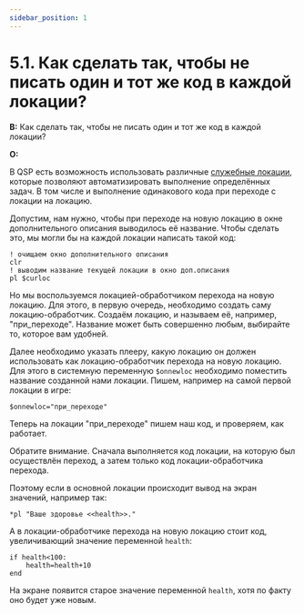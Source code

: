 ```yaml
---
sidebar_position: 1
---
```


# 5.1. Как сделать так, чтобы не писать один и тот же код в каждой локации?
<!-- [:faq_05_01] -->
**В:** Как сделать так, чтобы не писать один и тот же код в каждой локации?

**О:**

В QSP есть возможность использовать различные [служебные локации](https://wiki.qsp.org/help:organizing), которые позволяют автоматизировать выполнение определённых задач. В том числе и выполнение одинакового кода при переходе с локации на локацию.

Допустим, нам нужно, чтобы при переходе на новую локацию в окне дополнительного описания выводилось её название. Чтобы сделать это, мы могли бы на каждой локации написать такой код:
```qsp
! очищаем окно дополнительного описания
clr
! выводим название текущей локации в окно доп.описания
pl $curloc
```
Но мы воспользуемся локацией-обработчиком перехода на новую локацию. Для этого, в первую очередь, необходимо создать саму локацию-обработчик. Создаём локацию, и называем её, например, "при_переходе". Название может быть совершенно любым, выбирайте то, которое вам удобней.

Далее необходимо указать плееру, какую локацию он должен использовать как локацию-обработчик перехода на новую локацию. Для этого в системную переменную `$onnewloc` необходимо поместить название созданной нами локации. Пишем, например на самой первой локации в игре:
```qsp
$onnewloc="при_переходе"
```
Теперь на локации "при_переходе" пишем наш код, и проверяем, как работает.

Обратите внимание. Сначала выполняется код локации, на которую был осуществлён переход, а затем только код локации-обработчика перехода.

Поэтому если в основной локации происходит вывод на экран значений, например так:
```qsp
*pl "Ваше здоровье <<health>>."
```
А в локации-обработчике перехода на новую локацию стоит код, увеличивающий значение переменной `health`:
```qsp
if health<100:
    health=health+10
end
```
На экране появится старое значение переменной `health`, хотя по факту оно будет уже новым.
